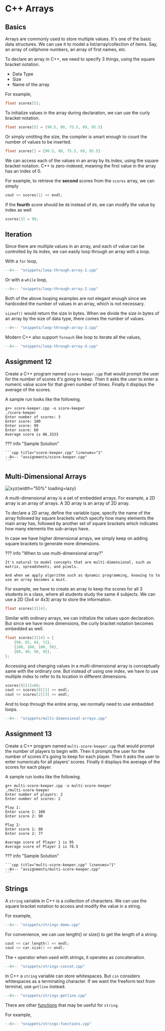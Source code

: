 # C++ Arrays

## Basics

Arrays are commonly used to store multiple values. It's one of the basic data structures. We can use it to model a list/array/collection of items. Say, an array of cellphone numbers, an array of first names, etc.

To declare an array in C++, we need to specify 3 things, using the square bracket notation.

- Data Type
- Size
- Name of the array

For example,

```cpp
float scores[5];
```

To initialize values in the array during declaration, we can use the curly bracket notation.

```cpp
float scores[5] = {90.5, 88, 75.5, 89, 95.5}
```

Or simply omitting the size, the compiler is smart enough to count the number of values to be inserted.

```cpp
float scores[] = {90.5, 88, 75.5, 89, 95.5}
```

We can access each of the values in an array by its index, using the square bracket notation. C++ is zero-indexed, meaning the first value in the array has an index of 0.

For example, to retrieve the **second** scores from the `scores` array, we can simply

```cpp
cout << scores[1] << endl;
```

If the **fourth** score should be `98` instead of `89`, we can modify the value by index as well

```cpp
scores[3] = 98;
```

## Iteration

Since there are multiple values in an array, and each of value can be controlled by its index, we can easily loop through an array with a loop.

With a `for` loop,

```cpp title="loop-through-array-1.cpp" linenums="1"
--8<-- "snippets/loop-through-array-1.cpp"
```

Or with a `while` loop,

```cpp title="loop-through-array-2.cpp" linenums="1"
--8<-- "snippets/loop-through-array-2.cpp"
```

Both of the above looping examples are not elegant enough since we hardcoded the number of values in an array, which is not necessary.

`sizeof()` would return the size in bytes. When we divide the size in bytes of an array by the size of data type, there comes the number of values.

```cpp title="loop-through-array-3.cpp" linenums="1"
--8<-- "snippets/loop-through-array-3.cpp"
```

Modern C++ also support `foreach` like loop to iterate all the values,

```cpp title="loop-through-array-4.cpp" linenums="1"
--8<-- "snippets/loop-through-array-4.cpp"
```

## Assignment 12

Create a C++ program named `score-keeper.cpp` that would prompt the user for the number of scores it's going to keep. Then it asks the user to enter a numeric value score for that given number of times. Finally it displays the average of the scores.

A sample run looks like the following.

```terminal
g++ score-keeper.cpp -o score-keeper
./score-keeper
Enter number of scores: 3
Enter score: 100
Enter score: 99
Enter score: 60
Average score is 86.3333
```

??? info "Sample Solution"

    ```cpp title="score-keeper.cpp" linenums="1"
    --8<-- "assignments/score-keeper.cpp"
    ```

## Multi-Dimensional Arrays

![xyz](https://placenote.com/blog/content/images/2020/03/frame.png){width="50%" loading=lazy}

A multi-dimensional array is a set of embedded arrays. For example, a 2D array is an array of arrays. A 3D array is an array of 2D array.

To declare a 2D array, define the variable type, specify the name of the array followed by square brackets which specify how many elements the main array has, followed by another set of square brackets which indicates how many elements the sub-arrays have.

In case we have higher dimensional arrays, we simply keep on adding square brackets to generate more dimensions.

??? info "When to use multi-dimensional array?"

    It's natural to model concepts that are multi-dimensional, such as matrix, spreadsheets, and pixels.

    And when we apply algorithm such as dynamic programming, knowing to to use an array becomes a must.

For example, we have to create an array to keep the scores for all 3 students in a class, where all students study the same 4 subjects. We can use a 2D (3x4 or 4x3) array to store the information.

```cpp
float scores[3][4];
```

Similar with ordinary arrays, we can initialize the values upon declaration. But since we have more dimensions, the curly bracket notation becomes embedded as well.

```cpp
float scores[3][4] = {
    {90, 85, 64, 72},
    {100, 100, 100, 50},
    {80, 90, 99, 95},
};
```

Accessing and changing values in a multi-dimensional array is conceptually same with the ordinary one. But instead of using one index, we have to use multiple index to refer to its location in different dimensions.

```cpp
scores[0][1]=80;
cout << scores[0][1] << endl;
cout << scores[2][3] << endl;
```

And to loop through the entire array, we normally need to use embedded loops.

```cpp title="multi-dimensional-arrays.cpp" linenums="1"
--8<-- "snippets/multi-dimensional-arrays.cpp"
```

## Assignment 13

Create a C++ program named `multi-score-keeper.cpp` that would prompt the number of players to begin with. Then it prompts the user for the number of scores it's going to keep for each player. Then it asks the user to enter numericals for all players' scores. Finally it displays the average of the scores for each player.

A sample run looks like the following.

```terminal
g++ multi-score-keeper.cpp -o multi-score-keeper
./multi-score-keeper
Enter number of players: 2
Enter number of scores: 2

Play 1:
Enter score 1: 100
Enter score 2: 90

Play 2:
Enter score 1: 80
Enter score 2: 77

Average score of Player 1 is 95
Average score of Player 2 is 78.5
```

??? info "Sample Solution"

    ```cpp title="multi-score-keeper.cpp" linenums="1"
    --8<-- "assignments/multi-score-keeper.cpp"
    ```

## Strings

A `string` variable in C++ is a collection of characters. We can use the square bracket notation to access and modify the value in a string.

For example,

```cpp title="strings-demo.cpp" linenums="1"
--8<-- "snippets/strings-demo.cpp"
```

For convenience, we can use length() or size() to get the length of a string.

```cpp
cout << car.length() << endl;
cout << car.size() << endl;
```

The `+` operator when used with strings, it operates as concatenation.

```cpp title="strings-concat.cpp" linenums="1"
--8<-- "snippets/strings-concat.cpp"
```

In C++ a `string` variable can store whitespaces. But `cin` considers whitespaces as a terminating character. If we want the freeform text from terminal, use `getline` instead.

```cpp title="strings-getline.cpp" linenums="1"
--8<-- "snippets/strings-getline.cpp"
```

There are other [functions](https://cplusplus.com/reference/string/string/) that may be useful for `string`.

For example,

```cpp title="strings-functions.cpp" linenums="1"
--8<-- "snippets/strings-functions.cpp"
```
